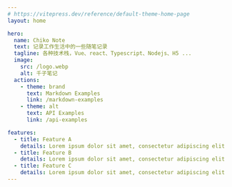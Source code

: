 ```yaml
---
# https://vitepress.dev/reference/default-theme-home-page
layout: home

hero:
  name: Chiko Note
  text: 记录工作生活中的一些随笔记录
  tagline: 各种技术栈，Vue、react、Typescript、Nodejs、H5 ...
  image:
    src: /logo.webp
    alt: 千子笔记
  actions:
    - theme: brand
      text: Markdown Examples
      link: /markdown-examples
    - theme: alt
      text: API Examples
      link: /api-examples

features:
  - title: Feature A
    details: Lorem ipsum dolor sit amet, consectetur adipiscing elit
  - title: Feature B
    details: Lorem ipsum dolor sit amet, consectetur adipiscing elit
  - title: Feature C
    details: Lorem ipsum dolor sit amet, consectetur adipiscing elit
---
```

